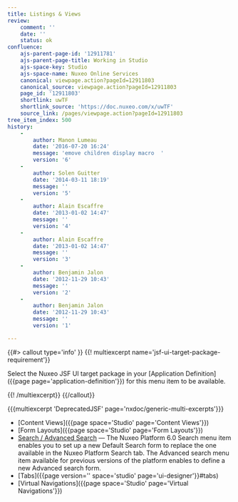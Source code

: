 ```yaml
---
title: Listings & Views
review:
    comment: ''
    date: ''
    status: ok
confluence:
    ajs-parent-page-id: '12911781'
    ajs-parent-page-title: Working in Studio
    ajs-space-key: Studio
    ajs-space-name: Nuxeo Online Services
    canonical: viewpage.action?pageId=12911803
    canonical_source: viewpage.action?pageId=12911803
    page_id: '12911803'
    shortlink: uwTF
    shortlink_source: 'https://doc.nuxeo.com/x/uwTF'
    source_link: /pages/viewpage.action?pageId=12911803
tree_item_index: 500
history:
    -
        author: Manon Lumeau
        date: '2016-07-20 16:24'
        message: 'emove children display macro  '
        version: '6'
    -
        author: Solen Guitter
        date: '2014-03-11 18:19'
        message: ''
        version: '5'
    -
        author: Alain Escaffre
        date: '2013-01-02 14:47'
        message: ''
        version: '4'
    -
        author: Alain Escaffre
        date: '2013-01-02 14:47'
        message: ''
        version: '3'
    -
        author: Benjamin Jalon
        date: '2012-11-29 10:43'
        message: ''
        version: '2'
    -
        author: Benjamin Jalon
        date: '2012-11-29 10:43'
        message: ''
        version: '1'

---
```

{{#> callout type='info' }}
{{! multiexcerpt name='jsf-ui-target-package-requirement'}}

Select the Nuxeo JSF UI target package in your [Application Definition]({{page page='application-definition'}}) for this menu item to be available.

{{! /multiexcerpt}}
{{/callout}}

{{{multiexcerpt 'DeprecatedJSF' page='nxdoc/generic-multi-excerpts'}}}

-   [Content Views]({{page space='Studio' page='Content Views'}})
-   [Form Layouts]({{page space='Studio' page='Form Layouts'}})
-   [Search / Advanced Search](https://doc.nuxeo.com/pages/viewpage.action?pageId=20517241)&nbsp;&mdash; The Nuxeo Platform 6.0 Search menu item enables you to set up a new Default Search form to replace the one available in the Nuxeo Platform Search tab. The Advanced search menu item available for previous versions of the platform enables to define a new Advanced search form.
-   [Tabs]({{page version='' space='studio' page='ui-designer'}}#tabs)
-   [Virtual Navigations]({{page space='Studio' page='Virtual Navigations'}})
